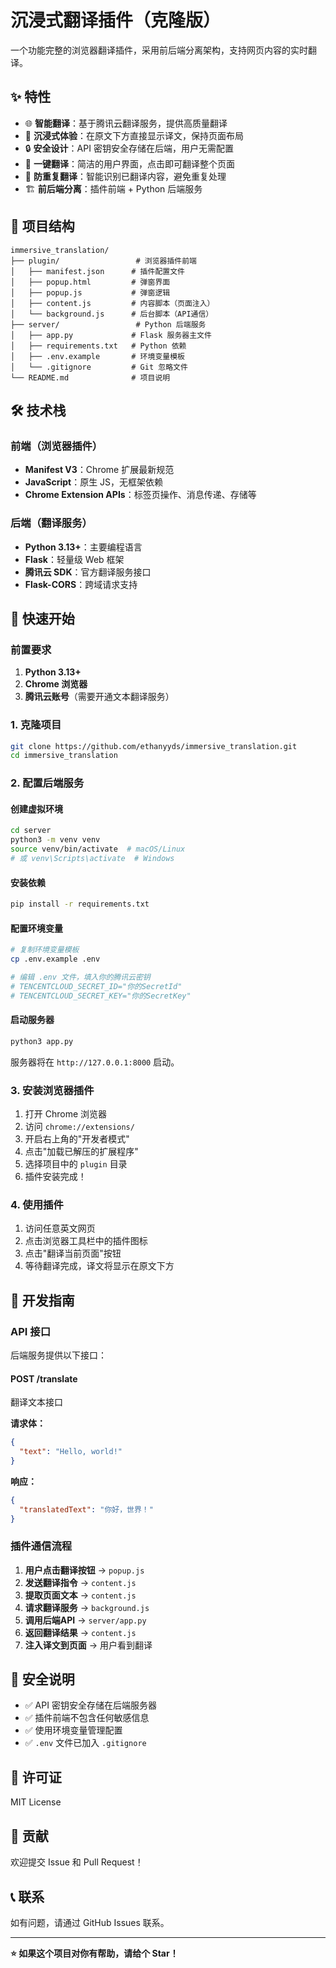# 沉浸式翻译插件（克隆版）

一个功能完整的浏览器翻译插件，采用前后端分离架构，支持网页内容的实时翻译。

## ✨ 特性

- 🌐 **智能翻译**：基于腾讯云翻译服务，提供高质量翻译
- 🎯 **沉浸式体验**：在原文下方直接显示译文，保持页面布局
- 🔒 **安全设计**：API 密钥安全存储在后端，用户无需配置
- 🚀 **一键翻译**：简洁的用户界面，点击即可翻译整个页面
- 🔄 **防重复翻译**：智能识别已翻译内容，避免重复处理
- 🏗️ **前后端分离**：插件前端 + Python 后端服务

## 📁 项目结构

```
immersive_translation/
├── plugin/                 # 浏览器插件前端
│   ├── manifest.json      # 插件配置文件
│   ├── popup.html         # 弹窗界面
│   ├── popup.js           # 弹窗逻辑
│   ├── content.js         # 内容脚本（页面注入）
│   └── background.js      # 后台脚本（API通信）
├── server/                 # Python 后端服务
│   ├── app.py             # Flask 服务器主文件
│   ├── requirements.txt   # Python 依赖
│   ├── .env.example       # 环境变量模板
│   └── .gitignore         # Git 忽略文件
└── README.md              # 项目说明
```

## 🛠️ 技术栈

### 前端（浏览器插件）
- **Manifest V3**：Chrome 扩展最新规范
- **JavaScript**：原生 JS，无框架依赖
- **Chrome Extension APIs**：标签页操作、消息传递、存储等

### 后端（翻译服务）
- **Python 3.13+**：主要编程语言
- **Flask**：轻量级 Web 框架
- **腾讯云 SDK**：官方翻译服务接口
- **Flask-CORS**：跨域请求支持

## 🚀 快速开始

### 前置要求

1. **Python 3.13+**
2. **Chrome 浏览器**
3. **腾讯云账号**（需要开通文本翻译服务）

### 1. 克隆项目

```bash
git clone https://github.com/ethanyyds/immersive_translation.git
cd immersive_translation
```

### 2. 配置后端服务

#### 创建虚拟环境
```bash
cd server
python3 -m venv venv
source venv/bin/activate  # macOS/Linux
# 或 venv\Scripts\activate  # Windows
```

#### 安装依赖
```bash
pip install -r requirements.txt
```

#### 配置环境变量
```bash
# 复制环境变量模板
cp .env.example .env

# 编辑 .env 文件，填入你的腾讯云密钥
# TENCENTCLOUD_SECRET_ID="你的SecretId"
# TENCENTCLOUD_SECRET_KEY="你的SecretKey"
```

#### 启动服务器
```bash
python3 app.py
```

服务器将在 `http://127.0.0.1:8000` 启动。

### 3. 安装浏览器插件

1. 打开 Chrome 浏览器
2. 访问 `chrome://extensions/`
3. 开启右上角的"开发者模式"
4. 点击"加载已解压的扩展程序"
5. 选择项目中的 `plugin` 目录
6. 插件安装完成！

### 4. 使用插件

1. 访问任意英文网页
2. 点击浏览器工具栏中的插件图标
3. 点击"翻译当前页面"按钮
4. 等待翻译完成，译文将显示在原文下方

## 🔧 开发指南

### API 接口

后端服务提供以下接口：

#### POST /translate
翻译文本接口

**请求体：**
```json
{
  "text": "Hello, world!"
}
```

**响应：**
```json
{
  "translatedText": "你好，世界！"
}
```

### 插件通信流程

1. **用户点击翻译按钮** → `popup.js`
2. **发送翻译指令** → `content.js`
3. **提取页面文本** → `content.js`
4. **请求翻译服务** → `background.js`
5. **调用后端API** → `server/app.py`
6. **返回翻译结果** → `content.js`
7. **注入译文到页面** → 用户看到翻译

## 🔐 安全说明

- ✅ API 密钥安全存储在后端服务器
- ✅ 插件前端不包含任何敏感信息
- ✅ 使用环境变量管理配置
- ✅ `.env` 文件已加入 `.gitignore`

## 📝 许可证

MIT License

## 🤝 贡献

欢迎提交 Issue 和 Pull Request！

## 📞 联系

如有问题，请通过 GitHub Issues 联系。

---

**⭐ 如果这个项目对你有帮助，请给个 Star！**
